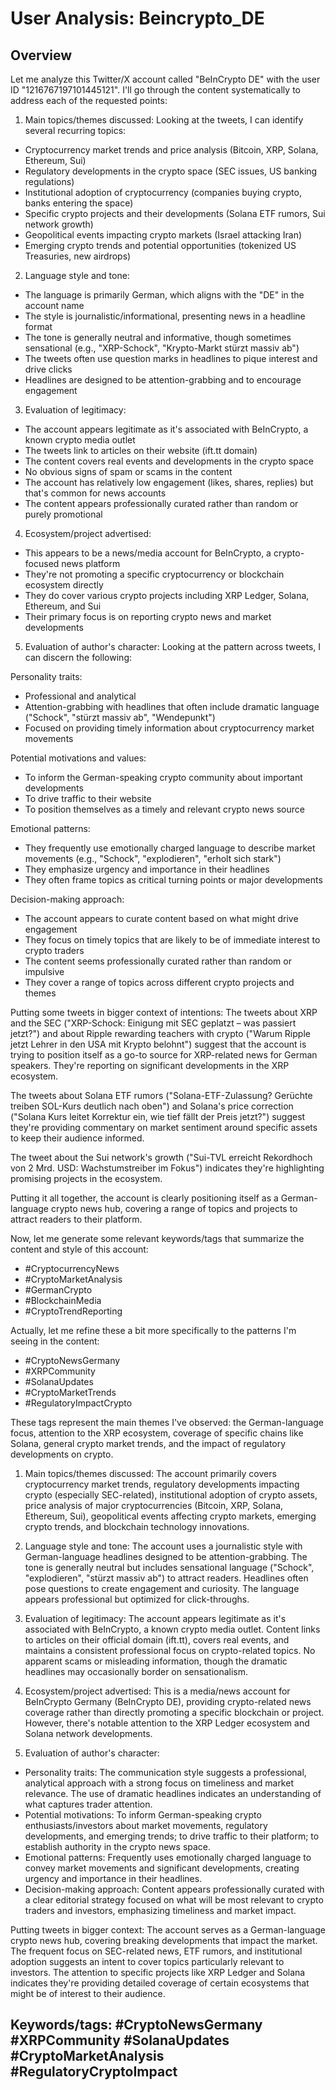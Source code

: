 # User Analysis: Beincrypto_DE

## Overview

<think>
Let me analyze this Twitter/X account called "BeInCrypto DE" with the user ID "1216767197101445121". I'll go through the content systematically to address each of the requested points:

1. Main topics/themes discussed:
Looking at the tweets, I can identify several recurring topics:
- Cryptocurrency market trends and price analysis (Bitcoin, XRP, Solana, Ethereum, Sui)
- Regulatory developments in the crypto space (SEC issues, US banking regulations)
- Institutional adoption of cryptocurrency (companies buying crypto, banks entering the space)
- Specific crypto projects and their developments (Solana ETF rumors, Sui network growth)
- Geopolitical events impacting crypto markets (Israel attacking Iran)
- Emerging crypto trends and potential opportunities (tokenized US Treasuries, new airdrops)

2. Language style and tone:
- The language is primarily German, which aligns with the "DE" in the account name
- The style is journalistic/informational, presenting news in a headline format
- The tone is generally neutral and informative, though sometimes sensational (e.g., "XRP-Schock", "Krypto-Markt stürzt massiv ab")
- The tweets often use question marks in headlines to pique interest and drive clicks
- Headlines are designed to be attention-grabbing and to encourage engagement

3. Evaluation of legitimacy:
- The account appears legitimate as it's associated with BeInCrypto, a known crypto media outlet
- The tweets link to articles on their website (ift.tt domain)
- The content covers real events and developments in the crypto space
- No obvious signs of spam or scams in the content
- The account has relatively low engagement (likes, shares, replies) but that's common for news accounts
- The content appears professionally curated rather than random or purely promotional

4. Ecosystem/project advertised:
- This appears to be a news/media account for BeInCrypto, a crypto-focused news platform
- They're not promoting a specific cryptocurrency or blockchain ecosystem directly
- They do cover various crypto projects including XRP Ledger, Solana, Ethereum, and Sui
- Their primary focus is on reporting crypto news and market developments

5. Evaluation of author's character:
Looking at the pattern across tweets, I can discern the following:

Personality traits:
- Professional and analytical 
- Attention-grabbing with headlines that often include dramatic language ("Schock", "stürzt massiv ab", "Wendepunkt")
- Focused on providing timely information about cryptocurrency market movements

Potential motivations and values:
- To inform the German-speaking crypto community about important developments
- To drive traffic to their website
- To position themselves as a timely and relevant crypto news source

Emotional patterns:
- They frequently use emotionally charged language to describe market movements (e.g., "Schock", "explodieren", "erholt sich stark")
- They emphasize urgency and importance in their headlines
- They often frame topics as critical turning points or major developments

Decision-making approach:
- The account appears to curate content based on what might drive engagement
- They focus on timely topics that are likely to be of immediate interest to crypto traders
- The content seems professionally curated rather than random or impulsive
- They cover a range of topics across different crypto projects and themes

Putting some tweets in bigger context of intentions:
The tweets about XRP and the SEC ("XRP-Schock: Einigung mit SEC geplatzt – was passiert jetzt?") and about Ripple rewarding teachers with crypto ("Warum Ripple jetzt Lehrer in den USA mit Krypto belohnt") suggest that the account is trying to position itself as a go-to source for XRP-related news for German speakers. They're reporting on significant developments in the XRP ecosystem.

The tweets about Solana ETF rumors ("Solana-ETF-Zulassung? Gerüchte treiben SOL-Kurs deutlich nach oben") and Solana's price correction ("Solana Kurs leitet Korrektur ein, wie tief fällt der Preis jetzt?") suggest they're providing commentary on market sentiment around specific assets to keep their audience informed.

The tweet about the Sui network's growth ("Sui-TVL erreicht Rekordhoch von 2 Mrd. USD: Wachstumstreiber im Fokus") indicates they're highlighting promising projects in the ecosystem.

Putting it all together, the account is clearly positioning itself as a German-language crypto news hub, covering a range of topics and projects to attract readers to their platform.

Now, let me generate some relevant keywords/tags that summarize the content and style of this account:
- #CryptocurrencyNews
- #CryptoMarketAnalysis
- #GermanCrypto
- #BlockchainMedia
- #CryptoTrendReporting

Actually, let me refine these a bit more specifically to the patterns I'm seeing in the content:
- #CryptoNewsGermany
- #XRPCommunity
- #SolanaUpdates
- #CryptoMarketTrends
- #RegulatoryImpactCrypto

These tags represent the main themes I've observed: the German-language focus, attention to the XRP ecosystem, coverage of specific chains like Solana, general crypto market trends, and the impact of regulatory developments on crypto.
</think>

1. Main topics/themes discussed:
The account primarily covers cryptocurrency market trends, regulatory developments impacting crypto (especially SEC-related), institutional adoption of crypto assets, price analysis of major cryptocurrencies (Bitcoin, XRP, Solana, Ethereum, Sui), geopolitical events affecting crypto markets, emerging crypto trends, and blockchain technology innovations.

2. Language style and tone:
The account uses a journalistic style with German-language headlines designed to be attention-grabbing. The tone is generally neutral but includes sensational language ("Schock", "explodieren", "stürzt massiv ab") to attract readers. Headlines often pose questions to create engagement and curiosity. The language appears professional but optimized for click-throughs.

3. Evaluation of legitimacy:
The account appears legitimate as it's associated with BeInCrypto, a known crypto media outlet. Content links to articles on their official domain (ift.tt), covers real events, and maintains a consistent professional focus on crypto-related topics. No apparent scams or misleading information, though the dramatic headlines may occasionally border on sensationalism.

4. Ecosystem/project advertised:
This is a media/news account for BeInCrypto Germany (BeInCrypto DE), providing crypto-related news coverage rather than directly promoting a specific blockchain or project. However, there's notable attention to the XRP Ledger ecosystem and Solana network developments.

5. Evaluation of author's character:
- Personality traits: The communication style suggests a professional, analytical approach with a strong focus on timeliness and market relevance. The use of dramatic headlines indicates an understanding of what captures trader attention.
- Potential motivations: To inform German-speaking crypto enthusiasts/investors about market movements, regulatory developments, and emerging trends; to drive traffic to their platform; to establish authority in the crypto news space.
- Emotional patterns: Frequently uses emotionally charged language to convey market movements and significant developments, creating urgency and importance in their headlines.
- Decision-making approach: Content appears professionally curated with a clear editorial strategy focused on what will be most relevant to crypto traders and investors, emphasizing timeliness and market impact.

Putting tweets in bigger context:
The account serves as a German-language crypto news hub, covering breaking developments that impact the market. The frequent focus on SEC-related news, ETF rumors, and institutional adoption suggests an intent to cover topics particularly relevant to investors. The attention to specific projects like XRP Ledger and Solana indicates they're providing detailed coverage of certain ecosystems that might be of interest to their audience.

Keywords/tags:
#CryptoNewsGermany #XRPCommunity #SolanaUpdates #CryptoMarketAnalysis #RegulatoryCryptoImpact
---
